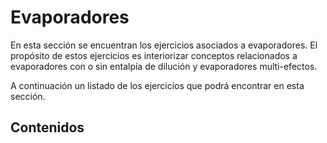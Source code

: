 # Evaporadores
En esta sección se encuentran los ejercicios asociados a evaporadores. El propósito de estos ejercicios es interiorizar conceptos relacionados a evaporadores con o sin entalpía de dilución y evaporadores multi-efectos.

A continuación un listado de los ejercicios que podrá encontrar en esta sección.


## Contenidos

```{tableofcontents}
```

<br/><br/>
<br/><br/>
<br/><br/>